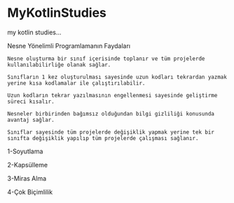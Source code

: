 # MyKotlinStudies
my kotlin studies...


Nesne Yönelimli Programlamanın Faydaları

    Nesne oluşturma bir sınıf içerisinde toplanır ve tüm projelerde kullanılabilirliğe olanak sağlar.
    
    Sınıfların 1 kez oluşturulması sayesinde uzun kodları tekrardan yazmak yerine kısa kodlamalar ile çalıştırılabilir.
    
    Uzun kodların tekrar yazılmasının engellenmesi sayesinde geliştirme süreci kısalır.
    
    Nesneler birbirinden bağımsız olduğundan bilgi gizliliği konusunda avantaj sağlar.
    
    Sınıflar sayesinde tüm projelerde değişiklik yapmak yerine tek bir sınıfta değişiklik yapılıp tüm projelerde çalışması sağlanır. 
    



1-Soyutlama

2-Kapsülleme

3-Miras Alma 

4-Çok Biçimlilik

